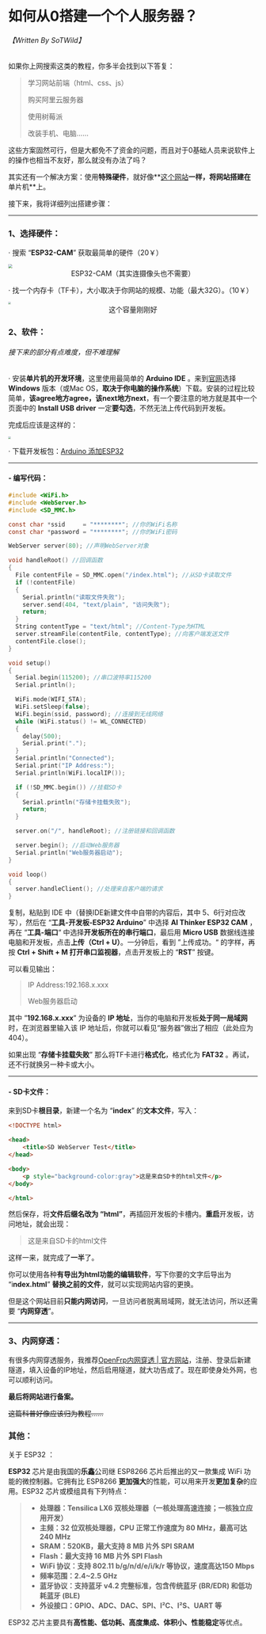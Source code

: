 # 如何从0搭建一个个人服务器？

###### 【Written By SoTWild】



如果你上网搜索这类的教程，你多半会找到以下答复：

> 学习网站前端（html、css、js）
>
> 购买阿里云服务器
>
> 使用树莓派
>
> 改装手机、电脑……

这些方案固然可行，但是大都免不了资金的问题，而且对于0基础人员来说软件上的操作也相当不友好，那么就没有办法了吗？

其实还有一个解决方案：使用**特殊硬件**，就好像**[这个网站](/)**一样，将网站搭建在**单片机**上。

接下来，我将详细列出搭建步骤：

------

### 1、选择硬件：

· 搜索 “**ESP32-CAM**” 获取最简单的硬件（20￥）

<img src="https://s1.328888.xyz/2022/10/01/Mztlw.jpg" style="zoom:50%;" />

<center>ESP32-CAM（其实连摄像头也不需要）</center>

· 找一个内存卡（TF卡），大小取决于你网站的规模、功能（最大32G）。（10￥）

<img src="http://img10.360buyimg.com/n1/g7/M03/08/1B/rBEHZlB7iQQIAAAAAAEsPR1ijWkAABuqwJE80gAASxV851.jpg" style="zoom: 33%;" />

<center>这个容量刚刚好</center>

### 2、软件：

###### 接下来的部分有点难度，但不难理解

· 安装**单片机的开发环境**，这里使用最简单的 **Arduino IDE** 。来到[官网](https://www.arduino.cc/en/software)选择 **Windows** 版本（或Mac OS，**取决于你电脑的操作系统**）下载。安装的过程比较简单，**该agree地方agree，该next地方next**，有一个要注意的地方就是其中一个页面中的 **Install USB driver** 一定**要勾选**，不然无法上传代码到开发板。

完成后应该是这样的：

<img src="https://www.technobyte.org/wp-content/uploads/2019/10/Arduino-IDE.png" style="zoom:30%;" />

· 下载开发板包：[Arduino 添加ESP32 ](https://cn.bing.com/search?q=Arduino+添加ESP32&form=ANNTH1&refig=3c8ff88049174484be226dfa7033e2b2&sp=6&qs=UT&pq=arduino+添加&sk=PRES1CT1SC4&sc=8-10&cvid=3c8ff88049174484be226dfa7033e2b2)

------

#### - 编写代码：

```c
#include <WiFi.h>
#include <WebServer.h>
#include <SD_MMC.h>

const char *ssid     = "********"; //你的WiFi名称
const char *password = "********"; //你的WiFi密码

WebServer server(80); //声明WebServer对象

void handleRoot() //回调函数
{
  File contentFile = SD_MMC.open("/index.html"); //从SD卡读取文件
  if (!contentFile)
  {
    Serial.println("读取文件失败");
    server.send(404, "text/plain", "访问失败");
    return;
  }
  String contentType = "text/html"; //Content-Type为HTML
  server.streamFile(contentFile, contentType); //向客户端发送文件
  contentFile.close();
}

void setup()
{
  Serial.begin(115200); //串口波特率115200
  Serial.println();

  WiFi.mode(WIFI_STA);
  WiFi.setSleep(false);
  WiFi.begin(ssid, password); //连接到无线网络
  while (WiFi.status() != WL_CONNECTED)
  {
    delay(500);
    Serial.print(".");
  }
  Serial.println("Connected");
  Serial.print("IP Address:");
  Serial.println(WiFi.localIP());

  if (!SD_MMC.begin()) //挂载SD卡
  {
    Serial.println("存储卡挂载失败");
    return;
  }

  server.on("/", handleRoot); //注册链接和回调函数

  server.begin(); //启动Web服务器
  Serial.println("Web服务器启动");
}

void loop()
{
  server.handleClient(); //处理来自客户端的请求
}
```

复制，粘贴到 IDE 中（替换IDE新建文件中自带的内容后，其中 5、6行对应改写），然后在 “**工具-开发板-ESP32 Arduino**” 中选择 **AI Thinker ESP32 CAM** ，再在 “**工具-端口**“ 中选择**开发板所在的串行端口**，最后用 **Micro USB** 数据线连接电脑和开发板，点击**上传（Ctrl + U）**。一分钟后，看到 ”上传成功。“ 的字样，再按 **Ctrl + Shift + M 打开串口监视器**，点击开发板上的 “**RST**” 按键。

可以看见输出：

> IP Address:192.168.x.xxx
>
> Web服务器启动

其中 ”**192.168.x.xxx**” 为设备的 **IP 地址**，当你的电脑和开发板**处于同一局域网**时，在浏览器里输入该 IP 地址后，你就可以看见“服务器”做出了相应（此处应为404）。

如果出现 “**存储卡挂载失败**” 那么将TF卡进行**格式化**，格式化为 **FAT32** 。再试，还不行就换另一种卡或大小。

------

#### - SD卡文件：

来到SD卡**根目录**，新建一个名为 “**index**” 的**文本文件**，写入：

```html
<!DOCTYPE html>

<head>
    <title>SD WebServer Test</title>
</head>

<body>
    <p style="background-color:gray">这是来自SD卡的html文件</p>
</body>

</html>

```

然后保存，将**文件后缀名改为 “html”**，再插回开发板的卡槽内。**重启**开发板，访问地址，就会出现：

> 这是来自SD卡的html文件

这样一来，就完成了**一半**了。

你可以使用各种**有导出为html功能的编辑软件**，写下你要的文字后导出为 “i**ndex.html**” **替换之前的文件**，就可以实现网站内容的更换。

但是这个网站目前**只能内网访问**，一旦访问者脱离局域网，就无法访问，所以还需要 “**内网穿透**”。

------

### 3、内网穿透：

有很多内网穿透服务，我推荐[OpenFrp内网穿透 | 官方网站](https://www.openfrp.net/)，注册、登录后新建隧道，填入设备的IP地址，然后启用隧道，就大功告成了。现在即使身处外网，也可以顺利访问。

**最后将网站进行备案。**

~~这篇科普好像应该归为教程……~~



### 其他：

关于 ESP32 ：

**ESP32** 芯片是由我国的**乐鑫**公司继 ESP8266 芯片后推出的又一款集成 WiFi 功能的微控制器。它拥有比 ESP8266 **更加强大**的性能，可以用来开发**更加复杂**的应用。ESP32 芯片或模组具有下列特点：

> - **处理器：Tensilica LX6 双核处理器（一核处理高速连接；一核独立应用开发）**
> - **主频：32 位双核处理器，CPU 正常工作速度为 80 MHz，最高可达 240 MHz**
> - **SRAM：520KB，最大支持 8 MB 片外 SPI SRAM**
> - **Flash：最大支持 16 MB 片外 SPI Flash**
> - **WiFi 协议：支持 802.11 b/g/n/d/e/i/k/r 等协议，速度高达150 Mbps**
> - **频率范围：2.4~2.5 GHz**
> - **蓝牙协议：支持蓝牙 v4.2 完整标准，包含传统蓝牙 (BR/EDR) 和低功耗蓝牙 (BLE)**
> - **外设接口：GPIO、ADC、DAC、SPI、I²C、I²S、UART 等**

ESP32 芯片主要具有**高性能、低功耗、高度集成、体积小、性能稳定**等优点。
